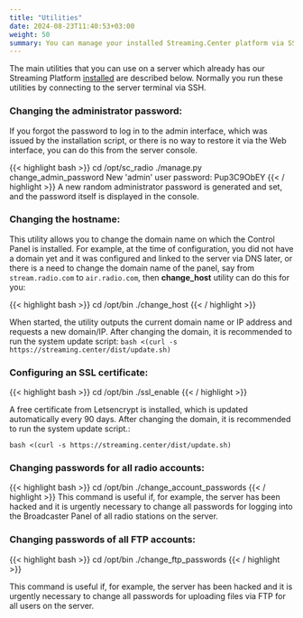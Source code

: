 ```yaml
---
title: "Utilities"
date: 2024-08-23T11:40:53+03:00
weight: 50
summary: You can manage your installed Streaming.Center platform via SSH by using built-in server utilities to change admin, radio, and FTP passwords, update the domain name, and configure an SSL certificate.
---
```


The main utilities that you can use on a server which already has our Streaming Platform [installed](/docs/system/installation) are described below. Normally you run these utilities by connecting to the server terminal via SSH.


### Changing the administrator password:
If you forgot the password to log in to the admin interface, which was issued by the installation script, or there is no way to restore it via the Web interface, you can do this from the server console.

{{< highlight bash  >}}
cd /opt/sc_radio
./manage.py change_admin_password
New 'admin' user password:  Pup3C9ObEY
{{< / highlight >}}
A new random administrator password is generated and set, and the password itself is displayed in the console.

### Changing the hostname:
This utility allows you to change the domain name on which the Control Panel is installed. For example, at the time of configuration, you did not have a domain yet and it was configured and linked to the server via DNS later, or there is a need to change the domain name of the panel, say from `stream.radio.com` to `air.radio.com`, then **change_host** utility can do this for you:

{{< highlight bash  >}}
cd /opt/bin
./change_host
{{< / highlight >}}

When started, the utility outputs the current domain name or IP address and requests a new domain/IP. After changing the domain, it is recommended to run the system update script:
```bash <(curl -s https://streaming.center/dist/update.sh)```

### Сonfiguring an SSL certificate:

{{< highlight bash  >}}
cd /opt/bin
./ssl_enable
{{< / highlight >}}

A free certificate from Letsencrypt is installed, which is updated automatically every 90 days. After changing the domain, it is recommended to run the system update script.:

```bash <(curl -s https://streaming.center/dist/update.sh)```

### Changing passwords for all radio accounts:
{{< highlight bash  >}}
cd /opt/bin
./change_account_passwords
{{< / highlight >}}
This command is useful if, for example, the server has been hacked and it is urgently necessary to change all passwords for logging into the Broadcaster Panel of all radio stations on the server.

### Changing passwords of all FTP accounts:
{{< highlight bash  >}}
cd /opt/bin
./change_ftp_passwords
{{< / highlight >}}

This command is useful if, for example, the server has been hacked and it is urgently necessary to change all passwords for uploading files via FTP for all users on the server.